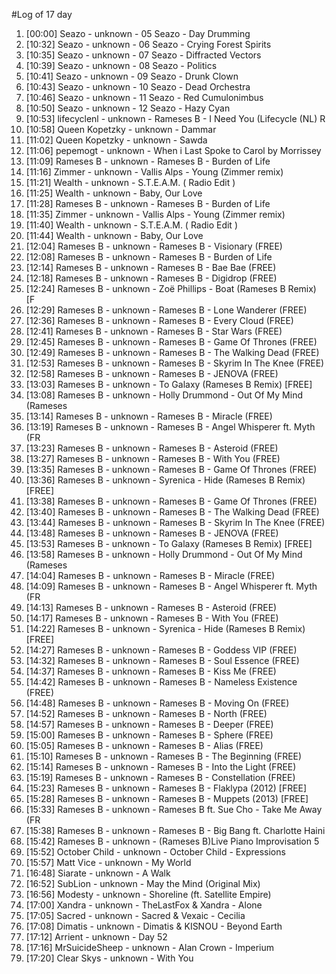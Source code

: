 #Log of 17 day

1. [00:00] Seazo - unknown - 05 Seazo - Day Drumming
1. [10:32] Seazo - unknown - 06 Seazo - Crying Forest Spirits
1. [10:35] Seazo - unknown - 07 Seazo - Diffracted Vectors
1. [10:39] Seazo - unknown - 08 Seazo - Politics
1. [10:41] Seazo - unknown - 09 Seazo - Drunk Clown
1. [10:43] Seazo - unknown - 10 Seazo - Dead Orchestra
1. [10:46] Seazo - unknown - 11 Seazo - Red Cumulonimbus
1. [10:50] Seazo - unknown - 12 Seazo - Hazy Cyan
1. [10:53] lifecyclenl - unknown - Rameses B - I Need You (Lifecycle (NL) R
1. [10:58] Queen Kopetzky - unknown - Dammar
1. [11:02] Queen Kopetzky - unknown - Sawda
1. [11:06] pepemogt - unknown - When i Last Spoke to Carol by Morrissey
1. [11:09] Rameses B - unknown - Rameses B - Burden of Life
1. [11:16] Zimmer - unknown - Vallis Alps - Young (Zimmer remix)
1. [11:21] Wealth - unknown - S.T.E.A.M.  ( Radio Edit )
1. [11:25] Wealth - unknown - Baby, Our Love
1. [11:28] Rameses B - unknown - Rameses B - Burden of Life
1. [11:35] Zimmer - unknown - Vallis Alps - Young (Zimmer remix)
1. [11:40] Wealth - unknown - S.T.E.A.M.  ( Radio Edit )
1. [11:44] Wealth - unknown - Baby, Our Love
1. [12:04] Rameses B - unknown - Rameses B - Visionary (FREE)
1. [12:08] Rameses B - unknown - Rameses B - Burden of Life
1. [12:14] Rameses B - unknown - Rameses B - Bae Bae (FREE)
1. [12:18] Rameses B - unknown - Rameses B - Digidrop (FREE)
1. [12:24] Rameses B - unknown - Zoë Phillips - Boat (Rameses B Remix) [F
1. [12:29] Rameses B - unknown - Rameses B - Lone Wanderer (FREE)
1. [12:36] Rameses B - unknown - Rameses B - Every Cloud (FREE)
1. [12:41] Rameses B - unknown - Rameses B - Star Wars (FREE)
1. [12:45] Rameses B - unknown - Rameses B - Game Of Thrones (FREE)
1. [12:49] Rameses B - unknown - Rameses B - The Walking Dead (FREE)
1. [12:53] Rameses B - unknown - Rameses B - Skyrim In The Knee (FREE)
1. [12:58] Rameses B - unknown - Rameses B - JENOVA (FREE)
1. [13:03] Rameses B - unknown - To Galaxy (Rameses B Remix) [FREE]
1. [13:08] Rameses B - unknown - Holly Drummond - Out Of My Mind (Rameses
1. [13:14] Rameses B - unknown - Rameses B - Miracle (FREE)
1. [13:19] Rameses B - unknown - Rameses B - Angel Whisperer ft. Myth (FR
1. [13:23] Rameses B - unknown - Rameses B - Asteroid (FREE)
1. [13:27] Rameses B - unknown - Rameses B - With You (FREE)
1. [13:35] Rameses B - unknown - Rameses B - Game Of Thrones (FREE)
1. [13:36] Rameses B - unknown - Syrenica - Hide (Rameses B Remix) [FREE]
1. [13:38] Rameses B - unknown - Rameses B - Game Of Thrones (FREE)
1. [13:40] Rameses B - unknown - Rameses B - The Walking Dead (FREE)
1. [13:44] Rameses B - unknown - Rameses B - Skyrim In The Knee (FREE)
1. [13:48] Rameses B - unknown - Rameses B - JENOVA (FREE)
1. [13:53] Rameses B - unknown - To Galaxy (Rameses B Remix) [FREE]
1. [13:58] Rameses B - unknown - Holly Drummond - Out Of My Mind (Rameses
1. [14:04] Rameses B - unknown - Rameses B - Miracle (FREE)
1. [14:09] Rameses B - unknown - Rameses B - Angel Whisperer ft. Myth (FR
1. [14:13] Rameses B - unknown - Rameses B - Asteroid (FREE)
1. [14:17] Rameses B - unknown - Rameses B - With You (FREE)
1. [14:22] Rameses B - unknown - Syrenica - Hide (Rameses B Remix) [FREE]
1. [14:27] Rameses B - unknown - Rameses B - Goddess VIP (FREE)
1. [14:32] Rameses B - unknown - Rameses B - Soul Essence (FREE)
1. [14:37] Rameses B - unknown - Rameses B - Kiss Me (FREE)
1. [14:42] Rameses B - unknown - Rameses B - Nameless Existence (FREE)
1. [14:48] Rameses B - unknown - Rameses B - Moving On (FREE)
1. [14:52] Rameses B - unknown - Rameses B - North (FREE)
1. [14:57] Rameses B - unknown - Rameses B - Deeper (FREE)
1. [15:00] Rameses B - unknown - Rameses B - Sphere (FREE)
1. [15:05] Rameses B - unknown - Rameses B - Alias (FREE)
1. [15:10] Rameses B - unknown - Rameses B - The Beginning (FREE)
1. [15:14] Rameses B - unknown - Rameses B - Into the Light (FREE)
1. [15:19] Rameses B - unknown - Rameses B - Constellation (FREE)
1. [15:23] Rameses B - unknown - Rameses B - Flaklypa (2012) [FREE]
1. [15:28] Rameses B - unknown - Rameses B - Muppets (2013) [FREE]
1. [15:33] Rameses B - unknown - Rameses B ft. Sue Cho - Take Me Away (FR
1. [15:38] Rameses B - unknown - Rameses B - Big Bang ft. Charlotte Haini
1. [15:42] Rameses B - unknown - (Rameses B)Live Piano Improvisation 5
1. [15:52] October Child - unknown - October Child - Expressions
1. [15:57] Matt Vice - unknown - My World
1. [16:48] Siarate - unknown - A Walk
1. [16:52] SubLion - unknown - May the Mind (Original Mix)
1. [16:56] Modesty - unknown - Shoreline (ft. Satellite Empire)
1. [17:00] Xandra - unknown - TheLastFox & Xandra - Alone
1. [17:05] Sacred - unknown - Sacred & Vexaic - Cecilia
1. [17:08] Dimatis - unknown - Dimatis & KISNOU - Beyond Earth
1. [17:12] Arrient - unknown - Day 52
1. [17:16] MrSuicideSheep - unknown - Alan Crown - Imperium
1. [17:20] Clear Skys - unknown - With You
